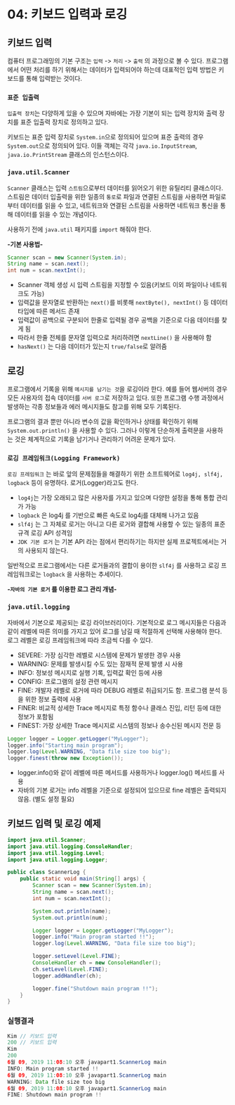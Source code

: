 # 04: 키보드 입력과 로깅

## 키보드 입력

컴퓨터 프로그래밍의 기본 구조는 `입력` -> `처리` -> `출력` 의 과정으로 볼 수 있다. 프로그램에서 어떤 처리를 하기 위해서는 데이터가 입력되어야 하는데 대표적인 입력 방법은 키보드를 통해 입력받는 것이다.

### `표준 입출력`

`입출력 장치`는 다양하게 있을 수 있으며 자바에는 가장 기본이 되는 입력 장치와 출력 장치를 표준 입출력 장치로 정의하고 있다.

키보드는 표준 입력 장치로 `System.in`으로 정의되어 있으며 표준 출력의 경우 `System.out`으로 정의되어 있다. 이들 객체는 각각 `java.io.InputStream`, `java.io.PrintStream` 클래스의 인스턴스이다.

### `java.util.Scanner`

`Scanner` 클래스는 입력 `스트림`으로부터 데이터를 읽어오기 위한 유틸리티 클래스이다. 스트림은 데이터 입출력을 위한 일종의 `통로`로 파일과 연결된 스트림을 사용하면 파일로부터 데이터를 읽을 수 있고, 네트워크와 연결된 스트림을 사용하면 네트워크 통신을 통해 데이터를 읽을 수 있는 개념이다.

사용하기 전에 `java.util` 패키지를 `import` 해줘야 한다.

**-기본 사용법-**

```java
Scanner scan = new Scanner(System.in);
String name = scan.next();
int num = scan.nextInt();
```

* Scanner 객체 생성 시 입력 스트림을 지정할 수 있음(키보드 이외 파일이나 네트워크도 가능)
* 입력값을 문자열로 반환하는 `next()`를 비롯해 `nextByte(), nextInt()` 등 데이터 타입에 따른 메서드 존재
* 입력값이 공백으로 구분되어 한줄로 입력될 경우 공백을 기준으로 다음 데이터를 찾게 됨
* 따라서 한줄 전체를 문자열 입력으로 처리하려면 `nextLine()` 을 사용해야 함
* `hasNext()` 는 다음 데이터가 있는지 `true/false`로 알려줌

## 로깅

프로그램에서 기록을 위해 `메시지를 남기는 것`을 로깅이라 한다. 예를 들어 웹서버의 경우 모든 사용자의 접속 데이터를 `서버 로그`로 저장하고 있다. 또한 프로그램 수행 과정에서 발생하는 각종 정보들과 에러 메시지들도 참고를 위해 모두 기록된다.

프로그램의 결과 뿐만 아니라 변수의 값을 확인하거나 상태를 확인하기 위해 `System.out.println()` 을 사용할 수 있다. 그러나 이렇게 단순하게 출력문을 사용하는 것은 체계적으로 기록을 남기거나 관리하기 어려운 문제가 있다.

### `로깅 프레임워크(Logging Framework)`

`로깅 프레임워크` 는 바로 앞의 문제점들을 해결하기 위한 소프트웨어로 `log4j, slf4j, logback` 등이 유명하다. 로거(Logger)라고도 한다.

* `log4j`는 가장 오래되고 많은 사용자를 가지고 있으며 다양한 설정을 통해 통합 관리가 가능
* `logback` 은 log4j 를 기반으로 빠른 속도로 log4j를 대체해 나가고 있음
* `slf4j` 는 그 자체로 로거는 아니고 다른 로거와 결합해 사용할 수 있는 일종의 표준 규격 로깅 API 성격임
* `JDK 기본 로거` 는 기본 API 라는 점에서 편리하기는 하지만 실제 프로젝트에서는 거의 사용되지 않는다.

일반적으로 프로그램에서는 다른 로거들과의 결합이 용이한 `slf4j` 를 사용하고 로깅 프레임워크로는 `logback` 을 사용하는 추세이다.

**-`자바의 기본 로거` 를 이용한 로그 관리 개념-**

### `java.util.logging`

자바에서 기본으로 제공되는 로깅 라이브러리이다. 기본적으로 로그 메시지들은 다음과 같이 레벨에 따른 의미를 가지고 있어 로그를 남길 때 적절하게 선택해 사용해야 한다. 로그 레벨은 로깅 프레임워크에 따라 조금씩 다를 수 있다.

* SEVERE: 가장 심각한 레벨로 시스템에 문제가 발생한 경우 사용
* WARNING: 문제를 발생시킬 수도 있는 잠재적 문제 발생 시 사용
* INFO: 정보성 메시지로 실행 기록, 입력값 확인 등에 사용
* CONFIG: 프로그램의 설정 관련 메시지
* FINE: 개발자 레벨로 로거에 따라 DEBUG 레벨로 취급되기도 함. 프로그램 분석 등을 위한 정보 출력에 사용
* FINER: 비교적 상세한 Trace 메시지로 특정 함수나 클래스 진입, 리턴 등에 대한 정보가 포함됨
* FINEST: 가장 상세한 Trace 메시지로 시스템의 정보나 송수신된 메시지 전문 등

```java
Logger logger = Logger.getLogger("MyLogger");
logger.info("Starting main program");
logger.log(Level.WARNING, "Data file size too big");
logger.finest(throw new Exception());
```

* logger.info()와 같이 레벨에 따른 메서드를 사용하거나 logger.log() 메서드를 사용
* 자바의 기본 로거는 info 레벨을 기준으로 설정되어 있으므로 fine 레벨은 출력되지 않음. (별도 설정 필요)

## 키보드 입력 및 로깅 예제

```java
import java.util.Scanner;
import java.util.logging.ConsoleHandler;
import java.util.logging.Level;
import java.util.logging.Logger;

public class ScannerLog {
    public static void main(String[] args) {
        Scanner scan = new Scanner(System.in);
        String name = scan.next();
        int num = scan.nextInt();

        System.out.println(name);
        System.out.println(num);

        Logger logger = Logger.getLogger("MyLogger");
        logger.info("Main program started !!");
        logger.log(Level.WARNING, "Data file size too big");

        logger.setLevel(Level.FINE);
        ConsoleHandler ch = new ConsoleHandler();
        ch.setLevel(Level.FINE);
        logger.addHandler(ch);

        logger.fine("Shutdown main program !!");
    }
}
```

### 실행결과

```java
Kim // 키보드 입력
200 // 키보드 입력
Kim
200
6월 09, 2019 11:08:10 오후 javapart1.ScannerLog main
INFO: Main program started !!
6월 09, 2019 11:08:10 오후 javapart1.ScannerLog main
WARNING: Data file size too big
6월 09, 2019 11:08:10 오후 javapart1.ScannerLog main
FINE: Shutdown main program !!
```